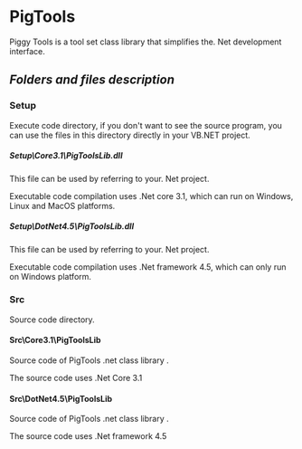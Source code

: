 # PigTools
Piggy Tools is a tool set class library that simplifies the. Net development interface.

## ***Folders and files description***

### Setup

Execute code directory, if you don't want to see the source program, you can use the files in this directory directly in your VB.NET project.

##### Setup\Core3.1\PigToolsLib.dll

This file can be used by referring to your. Net project.

Executable code compilation uses .Net core 3.1, which can run on Windows, Linux and MacOS platforms.

##### Setup\DotNet4.5\PigToolsLib.dll

This file can be used by referring to your. Net project.

Executable code compilation uses .Net framework 4.5, which can only run on Windows platform.

### Src

Source code directory.

#### Src\Core3.1\PigToolsLib

Source code of PigTools .net class library .

The source code uses .Net Core 3.1

#### Src\DotNet4.5\PigToolsLib

Source code of PigTools .net class library .

The source code uses .Net framework 4.5



